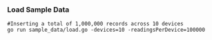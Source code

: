 ### Load Sample Data

```shell
#Inserting a total of 1,000,000 records across 10 devices
go run sample_data/load.go -devices=10 -readingsPerDevice=100000 
```